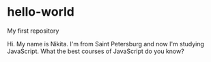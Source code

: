 # hello-world
My first repository

Hi. My name is Nikita. I'm from Saint Petersburg and now I'm studying JavaScript.
What the best courses of JavaScript do you know?
